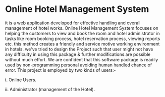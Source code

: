 # Online Hotel Management System

it is a web application developed for effective handling and 
overall management of hotel works. Online Hotel Management System focuses on helping the 
customers to view and book the room and hotel administrator in tasks like room booking process, 
hotel reservation process, viewing reports etc. this method creates a friendly and service motive 
working environment in hotels. we've tried to design the Project such that user might not have 
any difficulty in using this package & further modifications are possible without much effort. We 
are confident that this software package is readily used by non-programming personal avoiding 
human handled chance of error. This project is employed by two kinds of users:-

i. Online Users.

ii. Administrator (management of the Hotel).
